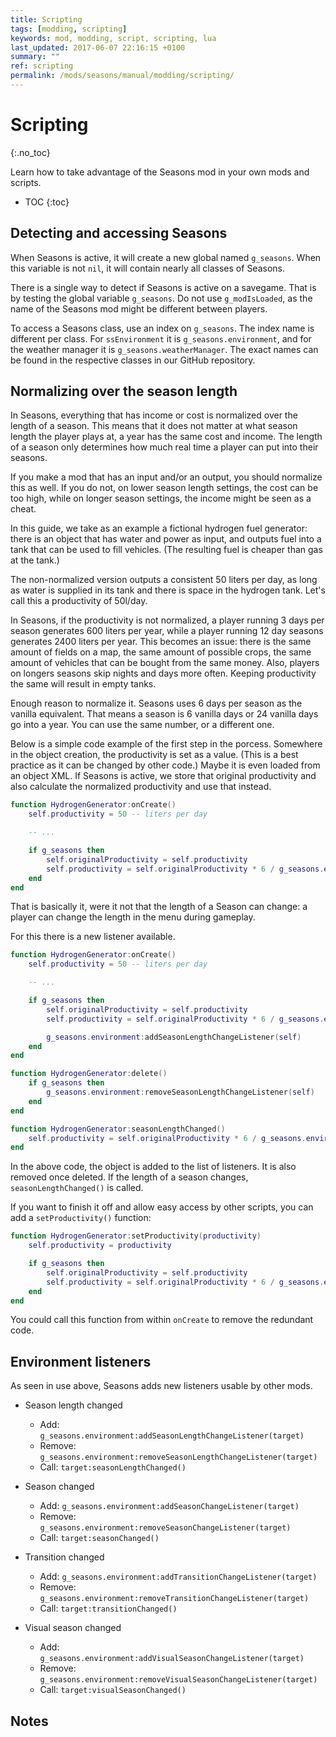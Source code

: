```yaml
---
title: Scripting
tags: [modding, scripting]
keywords: mod, modding, script, scripting, lua
last_updated: 2017-06-07 22:16:15 +0100
summary: ""
ref: scripting
permalink: /mods/seasons/manual/modding/scripting/
---
```


# Scripting
{:.no_toc}

Learn how to take advantage of the Seasons mod in your own mods and scripts.

* TOC
{:toc}


## Detecting and accessing Seasons

When Seasons is active, it will create a new global named `g_seasons`. When this variable is not `nil`, it will contain nearly all classes of Seasons.

There is a single way to detect if Seasons is active on a savegame. That is by testing the global variable `g_seasons`. Do not use `g_modIsLoaded`, as the name of the Seasons mod might be different between players.

To access a Seasons class, use an index on `g_seasons`. The index name is different per class. For `ssEnvironment` it is `g_seasons.environment`, and for the weather manager it is `g_seasons.weatherManager`. The exact names can be found in the respective classes in our GitHub repository.


## Normalizing over the season length

In Seasons, everything that has income or cost is normalized over the length of a season. This means that it does not matter at what season length the player plays at, a year has the same cost and income. The length of a season only determines how much real time a player can put into their seasons.

If you make a mod that has an input and/or an output, you should normalize this as well. If you do not, on lower season length settings, the cost can be too high, while on longer season settings, the income might be seen as a cheat.

In this guide, we take as an example a fictional hydrogen fuel generator: there is an object that has water and power as input, and outputs fuel into a tank that can be used to fill vehicles. (The resulting fuel is cheaper than gas at the tank.)

The non-normalized version outputs a consistent 50 liters per day, as long as water is supplied in its tank and there is space in the hydrogen tank. Let's call this a productivity of 50l/day.

In Seasons, if the productivity is not normalized, a player running 3 days per season generates 600 liters per year, while a player running 12 day seasons generates 2400 liters per year. This becomes an issue: there is the same amount of fields on a map, the same amount of possible crops, the same amount of vehicles that can be bought from the same money. Also, players on longers seasons skip nights and days more often. Keeping productivity the same will result in empty tanks.

Enough reason to normalize it. Seasons uses 6 days per season as the vanilla equivalent. That means a season is 6 vanilla days or 24 vanilla days go into a year. You can use the same number, or a different one.

Below is a simple code example of the first step in the porcess. Somewhere in the object creation, the productivity is set as a value. (This is a best practice as it can be changed by other code.) Maybe it is even loaded from an object XML. If Seasons is active, we store that original productivity and also calculate the normalized productivity and use that instead.

```lua
function HydrogenGenerator:onCreate()
    self.productivity = 50 -- liters per day

    -- ...

    if g_seasons then
        self.originalProductivity = self.productivity
        self.productivity = self.originalProductivity * 6 / g_seasons.environment.daysInSeason
    end
end
```

That is basically it, were it not that the length of a Season can change: a player can change the length in the menu during gameplay.

For this there is a new listener available.

```lua
function HydrogenGenerator:onCreate()
    self.productivity = 50 -- liters per day

    -- ...

    if g_seasons then
        self.originalProductivity = self.productivity
        self.productivity = self.originalProductivity * 6 / g_seasons.environment.daysInSeason

        g_seasons.environment:addSeasonLengthChangeListener(self)
    end
end

function HydrogenGenerator:delete()
    if g_seasons then
        g_seasons.environment:removeSeasonLengthChangeListener(self)
    end
end

function HydrogenGenerator:seasonLengthChanged()
    self.productivity = self.originalProductivity * 6 / g_seasons.environment.daysInSeason
end
```

In the above code, the object is added to the list of listeners. It is also removed once deleted. If the length of a season changes, `seasonLengthChanged()` is called.

If you want to finish it off and allow easy access by other scripts, you can add a `setProductivity()` function:

```lua
function HydrogenGenerator:setProductivity(productivity)
    self.productivity = productivity

    if g_seasons then
        self.originalProductivity = self.productivity
        self.productivity = self.originalProductivity * 6 / g_seasons.environment.daysInSeason
    end
end
```

You could call this function from within `onCreate` to remove the redundant code.

## Environment listeners

As seen in use above, Seasons adds new listeners usable by other mods.

 - Season length changed
   - Add: `g_seasons.environment:addSeasonLengthChangeListener(target)`
   - Remove: `g_seasons.environment:removeSeasonLengthChangeListener(target)`
   - Call: `target:seasonLengthChanged()`

 - Season changed
   - Add: `g_seasons.environment:addSeasonChangeListener(target)`
   - Remove: `g_seasons.environment:removeSeasonChangeListener(target)`
   - Call: `target:seasonChanged()`

 - Transition changed
   - Add: `g_seasons.environment:addTransitionChangeListener(target)`
   - Remove: `g_seasons.environment:removeTransitionChangeListener(target)`
   - Call: `target:transitionChanged()`

 - Visual season changed
   - Add: `g_seasons.environment:addVisualSeasonChangeListener(target)`
   - Remove: `g_seasons.environment:removeVisualSeasonChangeListener(target)`
   - Call: `target:visualSeasonChanged()`

## Notes

